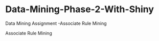 # Data-Mining-Phase-2-With-Shiny
Data Mining Assignment -Associate Rule Mining

Associate Rule Mining

